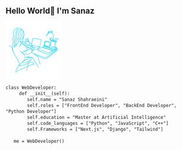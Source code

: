 ## Hello World👋 I'm Sanaz
<img src="./readme.png" width="150" height="150"/>

    class WebDeveloper:
         def __init__(self):
            self.name = "Sanaz Shahraeini"
            self.roles = ["FrontEnd Developer", "BackEnd Developer", "Python Developer"]
            self.education = "Master at Artificial Intelligence"
            self.code_languages = ["Python", "JavaScript", "C++"]
            self.Frameworks = ["Next.js", "Django", "Tailwind"]

       me = WebDeveloper()

<!--
**sanaz-shahraeini/sanaz-shahraeini** is a ✨ _special_ ✨ repository because its `README.md` (this file) appears on your GitHub profile.

Here are some ideas to get you started:

- 🔭 I’m currently working on a SaaS Next.js Project
- 🌱 I’m currently learning Data sience
- 👯 I’m looking to collaborate on ...
- 🤔 I’m looking for help with ...
- 💬 Ask me about ...
- 📫 How to reach me: s.shahraeini@gmail.com
- 😄 Pronouns: ...
- ⚡ Fun fact: ...
-->
